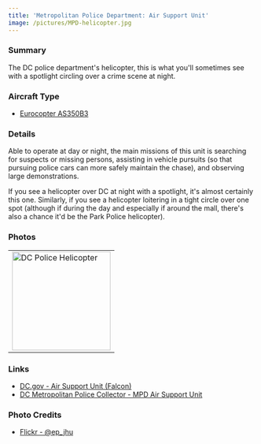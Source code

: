 ```yaml
---
title: 'Metropolitan Police Department: Air Support Unit'
image: /pictures/MPD-helicopter.jpg
---
```


### Summary

The DC police department's helicopter, this is what you'll sometimes see with a spotlight circling over a crime scene at night.

### Aircraft Type
* [Eurocopter AS350B3](https://en.wikipedia.org/wiki/Eurocopter_AS350_%C3%89cureuil)

### Details

Able to operate at day or night, the main missions of this unit is searching for suspects or missing persons, assisting in vehicle pursuits (so that pursuing police cars can more safely maintain the chase), and observing large demonstrations.

If you see a helicopter over DC at night with a spotlight, it's almost certainly this one.  Similarly, if you see a helicopter loitering in a tight circle over one spot (although if during the day and especially if around the mall, there's also a chance it'd be the Park Police helicopter).

### Photos 

<table style="width:100%">
  <tr>
        <td><img src="https://helicoptersofdc.com/pictures/MPD-helicopter.jpg" alt="DC Police Helicopter" width="200"></td>
    </tr>
  </table>
  

### Links
* [DC.gov - Air Support Unit (Falcon)](https://mpdc.dc.gov/page/air-support-unit-falcon)
* [DC Metropolitan Police Collector - MPD Air Support Unit](http://www.dcmetropolicecollector.com/MPD-Air-Support-Unit.html)

### Photo Credits
* [Flickr - @ep_jhu](https://www.flickr.com/photos/ep_jhu/35266792364/in/photostream)
